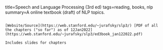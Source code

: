 title=Speech and Language Processing (3rd ed)
tags=reading, books, nlp
summary=A online textbook (draft) of NLP topics.
~~~~~~

[Website/Source](https://web.stanford.edu/~jurafsky/slp3/) [PDF of all the chapters ("so far") as of 12Jan2022](https://web.stanford.edu/~jurafsky/slp3/ed3book_jan122022.pdf)

Includes slides for chapters
